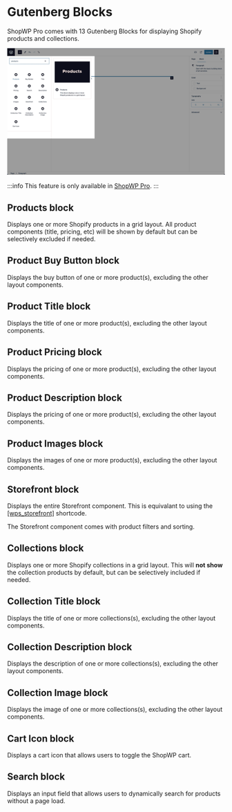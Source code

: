 # Gutenberg Blocks

ShopWP Pro comes with 13 Gutenberg Blocks for displaying Shopify products and collections.

![The ShopWP Gutenberg Blocks](./assets/gutenberg-blocks/blocks-3.png)

:::info
This feature is only available in [ShopWP Pro](https://wpshop.io/purchase?utm_medium=docs&utm_source=features&utm_campaign=upgrade).
:::

## Products block

Displays one or more Shopify products in a grid layout. All product components (title, pricing, etc) will be shown by default but can be selectively excluded if needed.

## Product Buy Button block

Displays the buy button of one or more product(s), excluding the other layout components.

## Product Title block

Displays the title of one or more product(s), excluding the other layout components.

## Product Pricing block

Displays the pricing of one or more product(s), excluding the other layout components.

## Product Description block

Displays the pricing of one or more product(s), excluding the other layout components.

## Product Images block

Displays the images of one or more product(s), excluding the other layout components.

## Storefront block

Displays the entire Storefront component. This is equivalant to using the [[wps_storefront]](/shortcodes/wps_storefront) shortcode.

The Storefront component comes with product filters and sorting.

## Collections block

Displays one or more Shopify collections in a grid layout. This will **not show** the collection products by default, but can be selectively included if needed.

## Collection Title block

Displays the title of one or more collections(s), excluding the other layout components.

## Collection Description block

Displays the description of one or more collections(s), excluding the other layout components.

## Collection Image block

Displays the image of one or more collections(s), excluding the other layout components.

## Cart Icon block

Displays a cart icon that allows users to toggle the ShopWP cart.

## Search block

Displays an input field that allows users to dynamically search for products without a page load.
